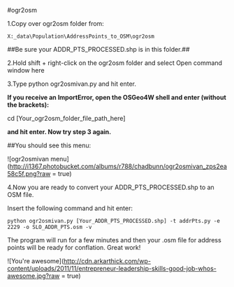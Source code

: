 #ogr2osm

1.Copy over ogr2osm folder from: 

	X:_data\Population\AddressPoints_to_OSM\ogr2osm

##Be sure your ADDR_PTS_PROCESSED.shp is in this folder.##

2.Hold shift + right-click on the ogr2osm folder and select Open command window here

3.Type 
	python ogr2osmivan.py
and hit enter.

**If you receive an ImportError, open the OSGeo4W shell and enter (without the brackets):** 

cd [Your_ogr2osm_folder_file_path_here]

**and hit enter. Now try step 3 again.**
	
##You should see this menu:

![ogr2osmivan menu](http://i1367.photobucket.com/albums/r788/chadbunn/ogr2osmivan_zps2ea58c5f.png?raw = true)

4.Now you are ready to convert your ADDR_PTS_PROCESSED.shp to an OSM file.
	
Insert the following command and hit enter:

	python ogr2osmivan.py [Your_ADDR_PTS_PROCESSED.shp] -t addrPts.py -e 2229 -o SLO_ADDR_PTS.osm -v
	
The program will run for a few minutes and then your .osm file for address points will be ready for conflation. Great work!

![You're awesome](http://cdn.arkarthick.com/wp-content/uploads/2011/11/entrepreneur-leadership-skills-good-job-whos-awesome.jpg?raw = true)
	
	
